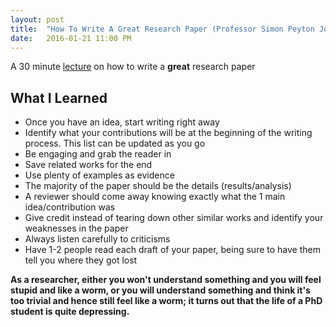 ```yaml
---
layout: post
title:  "How To Write A Great Research Paper (Professor Simon Peyton Jones)"
date:   2016-01-21 11:00 PM
---
```


A 30 minute [lecture](https://www.youtube.com/watch?v=g3dkRsTqdDA) on how to write a <b>great</b> research paper 

## What I Learned ##
*  Once you have an idea, start writing right away
*  Identify what your contributions will be at the beginning of the writing process. This list can be updated as you go
*  Be engaging and grab the reader in
*  Save related works for the end
*  Use plenty of examples as evidence
*  The majority of the paper should be the details (results/analysis)
*  A reviewer should come away knowing exactly what the 1 main idea/contribution was
*  Give credit instead of tearing down other similar works and identify your weaknesses in the paper
*  Always listen carefully to criticisms
*  Have 1-2 people read each draft of your paper, being sure to have them tell you where they got lost	


<b>As a researcher, either you won't understand something and you will feel stupid and like a worm, or you will understand something and think it's too trivial and hence still feel like a worm; it turns out that the life of a PhD student is quite depressing.</b>
